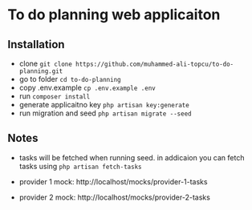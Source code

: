 # To do planning web applicaiton

## Installation 

- clone `git clone https://github.com/muhammed-ali-topcu/to-do-planning.git`
- go to folder `cd to-do-planning`
- copy .env.example `cp .env.example .env`
- run `composer install`
- generate applicaitno key `php artisan key:generate`
- run migration and seed `php artisan migrate --seed`



## Notes

- tasks will be fetched when running seed. in addicaion you can fetch tasks using `php artisan fetch-tasks`

- provider 1 mock: http://localhost/mocks/provider-1-tasks

- provider 2 mock: http://localhost/mocks/provider-2-tasks

